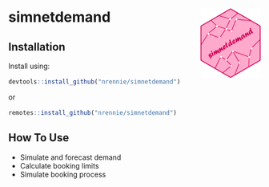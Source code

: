 # simnetdemand <img src="man/figures/logo.png" align="right" width="120" />

## Installation

Install using:
``` r
devtools::install_github("nrennie/simnetdemand")
```
or
``` r
remotes::install_github("nrennie/simnetdemand")
```

## How To Use

* Simulate and forecast demand
* Calculate booking limits
* Simulate booking process
